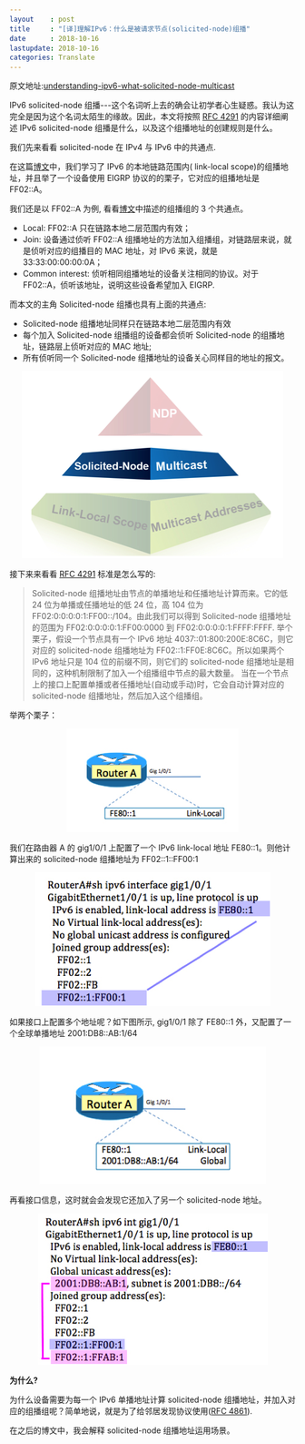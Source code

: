 ```yaml
---
layout    : post
title     : "[译]理解IPv6：什么是被请求节点(solicited-node)组播"
date      : 2018-10-16
lastupdate: 2018-10-16
categories: Translate
---
```


原文地址:[understanding-ipv6-what-solicited-node-multicast](https://www.networkcomputing.com/networking/understanding-ipv6-what-solicited-node-multicast)

 
IPv6 solicited-node 组播---这个名词听上去的确会让初学者心生疑惑。我认为这完全是因为这个名词太陌生的缘故。因此，本文将按照 [RFC 4291](http://datatracker.ietf.org/doc/rfc4291/) 的内容详细阐述 IPv6 solicited-node 组播是什么，以及这个组播地址的创建规则是什么。

我们先来看看 solicited-node 在 IPv4 与 IPv6 中的共通点.

在这篇[博文](http://www.networkcomputing.com/networking/understanding-ipv6-prepping-for-solicited-node-multicast/a/d-id/1315730)中，我们学习了 IPv6 的本地链路范围内( link-local scope)的组播地址，并且举了一个设备使用 EIGRP 协议的的栗子，它对应的组播地址是 FF02::A。 

我们还是以 FF02::A 为例, 看看[博文](http://www.networkcomputing.com/networking/understanding-ipv6-prepping-for-solicited-node-multicast/a/d-id/1315730)中描述的组播组的 3 个共通点。

- Local: FF02::A 只在链路本地二层范围内有效；
- Join: 设备通过侦听 FF02::A 组播地址的方法加入组播组，对链路层来说，就是侦听对应的组播目的 MAC 地址，对 IPv6 来说，就是 33:33:00:00:00:0A；
- Common interest: 侦听相同组播地址的设备关注相同的协议。对于 FF02::A，侦听该地址，说明这些设备希望加入 EIGRP.

而本文的主角 Solicited-node 组播也具有上面的共通点:

- Solicited-node 组播地址同样只在链路本地二层范围内有效
- 每个加入 Solicited-node 组播组的设备都会侦听 Solicited-node 的组播地址，链路层上侦听对应的 MAC 地址;
- 所有侦听同一个 Solicited-node 组播地址的设备关心同样目的地址的报文。

<p align="center"><img src="/assets/img/ipv6-solicited-node-multicast/solicited-node-pyramid.png"></p>

接下来来看看 [RFC 4291](http://datatracker.ietf.org/doc/rfc4291/) 标准是怎么写的:

> Solicited-node 组播地址由节点的单播地址和任播地址计算而来。它的低 24 位为单播或任播地址的低 24 位，高 104 位为 FF02:0:0:0:0:1:FF00::/104。由此我们可以得到 Solicited-node 组播地址的范围为 FF02:0:0:0:0:1:FF00:0000 到 FF02:0:0:0:0:1:FFFF:FFFF.
举个栗子，假设一个节点具有一个 IPv6 地址 4037::01:800:200E:8C6C，则它对应的 solicited-node 组播地址为 FF02::1:FF0E:8C6C。所以如果两个 IPv6 地址只是 104 位的前缀不同，则它们的 solicited-node 组播地址是相同的，这种机制限制了加入一个组播组中节点的最大数量。
当在一个节点上的接口上配置单播或者任播地址(自动或手动)时，它会自动计算对应的 solicited-node 组播地址，然后加入这个组播组。

举两个栗子： 

<p align="center"><img src="/assets/img/ipv6-solicited-node-multicast/routerA.png"></p>

我们在路由器 A 的 gig1/0/1 上配置了一个 IPv6 link-local 地址 FE80::1。则他计算出来的 solicited-node 组播地址为 FF02::1::FF00:1

<p align="center"><img src="/assets/img/ipv6-solicited-node-multicast/join-text.png"></p>

如果接口上配置多个地址呢？如下图所示, gig1/0/1 除了 FE80::1 外，又配置了一个全球单播地址 2001:DB8::AB:1/64

<p align="center"><img src="/assets/img/ipv6-solicited-node-multicast/routerA-2address.png"></p> 

再看接口信息，这时就会会发现它还加入了另一个 solicited-node 地址。

<p align="center"><img src="/assets/img/ipv6-solicited-node-multicast/join-text-2.png"></p> 

**为什么?**  

为什么设备需要为每一个 IPv6 单播地址计算 solicited-node 组播地址，并加入对应的组播组呢？简单地说，就是为了给邻居发现协议使用([RFC 4861](http://datatracker.ietf.org/doc/rfc4861/)).

在之后的博文中，我会解释 solicited-node 组播地址运用场景。
